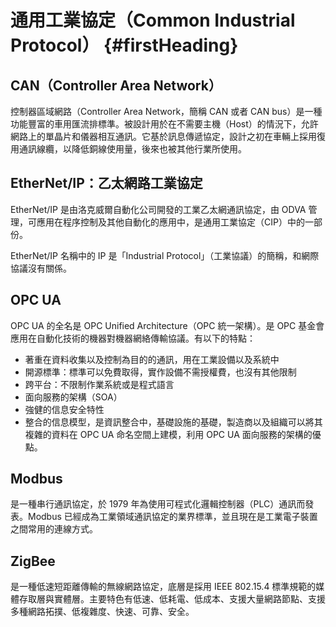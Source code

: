 # 通用工業協定（Common Industrial Protocol） {#firstHeading}

## CAN（Controller Area Network）

控制器區域網路（Controller Area Network，簡稱 CAN 或者 CAN bus）是一種功能豐富的車用匯流排標準。被設計用於在不需要主機（Host）的情況下，允許網路上的單晶片和儀器相互通訊。它基於訊息傳遞協定，設計之初在車輛上採用復用通訊線纜，以降低銅線使用量，後來也被其他行業所使用。

## EtherNet/IP：乙太網路工業協定

EtherNet/IP 是由洛克威爾自動化公司開發的工業乙太網通訊協定，由 ODVA 管理，可應用在程序控制及其他自動化的應用中，是通用工業協定（CIP）中的一部份。

EtherNet/IP 名稱中的 IP 是「Industrial Protocol」（工業協議）的簡稱，和網際協議沒有關係。

## OPC UA

OPC UA 的全名是 OPC Unified Architecture（OPC 統一架構）。是 OPC 基金會應用在自動化技術的機器對機器網絡傳輸協議。有以下的特點：

* 著重在資料收集以及控制為目的的通訊，用在工業設備以及系統中
* 開源標準：標準可以免費取得，實作設備不需授權費，也沒有其他限制
* 跨平台：不限制作業系統或是程式語言
* 面向服務的架構（SOA）
* 強健的信息安全特性
* 整合的信息模型，是資訊整合中，基礎設施的基礎，製造商以及組織可以將其複雜的資料在 OPC UA 命名空間上建模，利用 OPC UA 面向服務的架構的優點。

## Modbus

是一種串行通訊協定，於 1979 年為使用可程式化邏輯控制器（PLC）通訊而發表。Modbus 已經成為工業領域通訊協定的業界標準，並且現在是工業電子裝置之間常用的連線方式。

## ZigBee

是一種低速短距離傳輸的無線網路協定，底層是採用 IEEE 802.15.4 標準規範的媒體存取層與實體層。主要特色有低速、低耗電、低成本、支援大量網路節點、支援多種網路拓撲、低複雜度、快速、可靠、安全。

